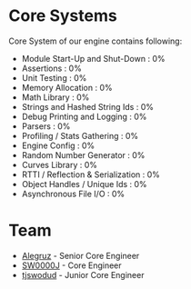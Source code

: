 # Core Systems
Core System of our engine contains following:
* Module Start-Up and Shut-Down : 0%
* Assertions : 0%
* Unit Testing : 0%
* Memory Allocation : 0%
* Math Library : 0%
* Strings and Hashed String Ids : 0%
* Debug Printing and Logging : 0%
* Parsers : 0%
* Profiling / Stats Gathering : 0%
* Engine Config : 0%
* Random Number Generator : 0%
* Curves Library : 0%
* RTTI / Reflection & Serialization : 0%
* Object Handles / Unique Ids : 0%
* Asynchronous File I/O : 0%

# Team
* [Alegruz](https://github.com/Alegruz) - Senior Core Engineer
* [SW0000J](https://github.com/SW0000J) - Core Engineer
* [tjswodud](https://github.com/tjswodud) - Junior Core Engineer